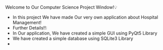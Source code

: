 Welcome to Our Computer Science Project Window!💡
- In this project We have made Our very own application about Hospital Management!
- </b>Further Details!!:</b>
- In Our application, We have created a simple GUI using PyQt5 Library
- We have created a simple database using SQLite3 Library
- 